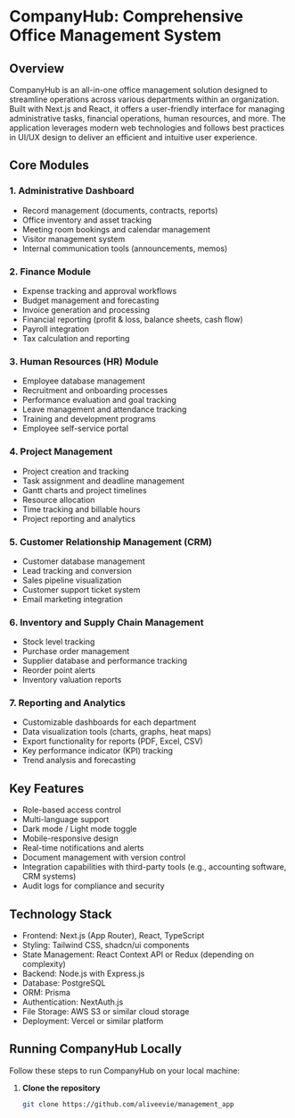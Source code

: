# CompanyHub: Comprehensive Office Management System

## Overview

CompanyHub is an all-in-one office management solution designed to streamline operations across various departments within an organization. Built with Next.js and React, it offers a user-friendly interface for managing administrative tasks, financial operations, human resources, and more. The application leverages modern web technologies and follows best practices in UI/UX design to deliver an efficient and intuitive user experience.

## Core Modules

### 1. Administrative Dashboard

- Record management (documents, contracts, reports)
- Office inventory and asset tracking
- Meeting room bookings and calendar management
- Visitor management system
- Internal communication tools (announcements, memos)

### 2. Finance Module

- Expense tracking and approval workflows
- Budget management and forecasting
- Invoice generation and processing
- Financial reporting (profit & loss, balance sheets, cash flow)
- Payroll integration
- Tax calculation and reporting

### 3. Human Resources (HR) Module

- Employee database management
- Recruitment and onboarding processes
- Performance evaluation and goal tracking
- Leave management and attendance tracking
- Training and development programs
- Employee self-service portal

### 4. Project Management

- Project creation and tracking
- Task assignment and deadline management
- Gantt charts and project timelines
- Resource allocation
- Time tracking and billable hours
- Project reporting and analytics

### 5. Customer Relationship Management (CRM)

- Customer database management
- Lead tracking and conversion
- Sales pipeline visualization
- Customer support ticket system
- Email marketing integration

### 6. Inventory and Supply Chain Management

- Stock level tracking
- Purchase order management
- Supplier database and performance tracking
- Reorder point alerts
- Inventory valuation reports

### 7. Reporting and Analytics

- Customizable dashboards for each department
- Data visualization tools (charts, graphs, heat maps)
- Export functionality for reports (PDF, Excel, CSV)
- Key performance indicator (KPI) tracking
- Trend analysis and forecasting

## Key Features

- Role-based access control
- Multi-language support
- Dark mode / Light mode toggle
- Mobile-responsive design
- Real-time notifications and alerts
- Document management with version control
- Integration capabilities with third-party tools (e.g., accounting software, CRM systems)
- Audit logs for compliance and security

## Technology Stack

- Frontend: Next.js (App Router), React, TypeScript
- Styling: Tailwind CSS, shadcn/ui components
- State Management: React Context API or Redux (depending on complexity)
- Backend: Node.js with Express.js
- Database: PostgreSQL
- ORM: Prisma
- Authentication: NextAuth.js
- File Storage: AWS S3 or similar cloud storage
- Deployment: Vercel or similar platform

## Running CompanyHub Locally

Follow these steps to run CompanyHub on your local machine:

1. **Clone the repository**

   ```bash
   git clone https://github.com/aliveevie/management_app
